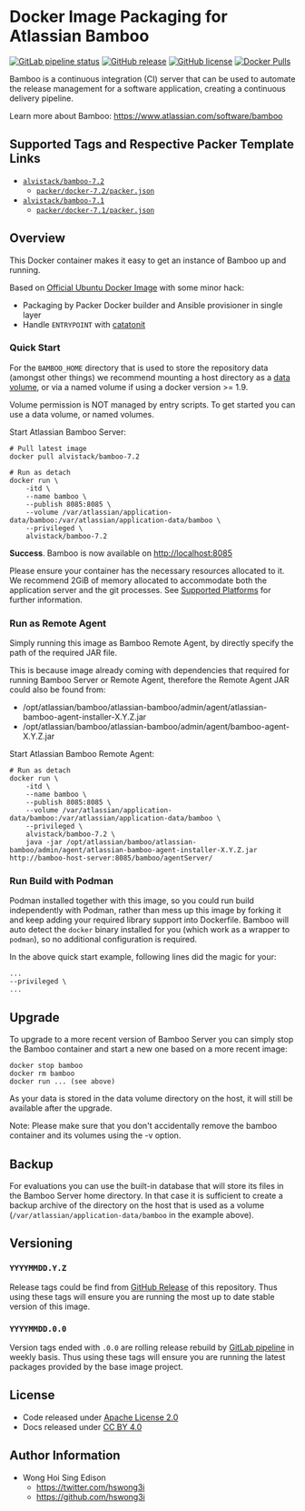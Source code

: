# Docker Image Packaging for Atlassian Bamboo

[![GitLab pipeline
status](https://img.shields.io/gitlab/pipeline/alvistack/docker-bamboo/master)](https://gitlab.com/alvistack/docker-bamboo/-/pipelines)
[![GitHub
release](https://img.shields.io/github/release/alvistack/docker-bamboo.svg)](https://github.com/alvistack/docker-bamboo/releases)
[![GitHub
license](https://img.shields.io/github/license/alvistack/docker-bamboo.svg)](https://github.com/alvistack/docker-bamboo/blob/master/LICENSE)
[![Docker
Pulls](https://img.shields.io/docker/pulls/alvistack/bamboo-7.2.svg)](https://hub.docker.com/r/alvistack/bamboo-7.2)

Bamboo is a continuous integration (CI) server that can be used to
automate the release management for a software application, creating a
continuous delivery pipeline.

Learn more about Bamboo: <https://www.atlassian.com/software/bamboo>

## Supported Tags and Respective Packer Template Links

  - [`alvistack/bamboo-7.2`](https://hub.docker.com/r/alvistack/bamboo-7.2)
      - [`packer/docker-7.2/packer.json`](https://github.com/alvistack/docker-bamboo/blob/master/packer/docker-7.2/packer.json)
  - [`alvistack/bamboo-7.1`](https://hub.docker.com/r/alvistack/bamboo-7.1)
      - [`packer/docker-7.1/packer.json`](https://github.com/alvistack/docker-bamboo/blob/master/packer/docker-7.1/packer.json)

## Overview

This Docker container makes it easy to get an instance of Bamboo up and
running.

Based on [Official Ubuntu Docker
Image](https://hub.docker.com/_/ubuntu/) with some minor hack:

  - Packaging by Packer Docker builder and Ansible provisioner in single
    layer
  - Handle `ENTRYPOINT` with
    [catatonit](https://github.com/openSUSE/catatonit)

### Quick Start

For the `BAMBOO_HOME` directory that is used to store the repository
data (amongst other things) we recommend mounting a host directory as a
[data
volume](https://docs.docker.com/engine/tutorials/dockervolumes/#/data-volumes),
or via a named volume if using a docker version \>= 1.9.

Volume permission is NOT managed by entry scripts. To get started you
can use a data volume, or named volumes.

Start Atlassian Bamboo Server:

    # Pull latest image
    docker pull alvistack/bamboo-7.2
    
    # Run as detach
    docker run \
        -itd \
        --name bamboo \
        --publish 8085:8085 \
        --volume /var/atlassian/application-data/bamboo:/var/atlassian/application-data/bamboo \
        --privileged \
        alvistack/bamboo-7.2

**Success**. Bamboo is now available on <http://localhost:8085>

Please ensure your container has the necessary resources allocated to
it. We recommend 2GiB of memory allocated to accommodate both the
application server and the git processes. See [Supported
Platforms](https://confluence.atlassian.com/display/Bamboo/Supported+Platforms)
for further information.

### Run as Remote Agent

Simply running this image as Bamboo Remote Agent, by directly specify
the path of the required JAR file.

This is because image already coming with dependencies that required for
running Bamboo Server or Remote Agent, therefore the Remote Agent JAR
could also be found from:

  - /opt/atlassian/bamboo/atlassian-bamboo/admin/agent/atlassian-bamboo-agent-installer-X.Y.Z.jar
  - /opt/atlassian/bamboo/atlassian-bamboo/admin/agent/bamboo-agent-X.Y.Z.jar

Start Atlassian Bamboo Remote Agent:

    # Run as detach
    docker run \
        -itd \
        --name bamboo \
        --publish 8085:8085 \
        --volume /var/atlassian/application-data/bamboo:/var/atlassian/application-data/bamboo \
        --privileged \
        alvistack/bamboo-7.2 \
        java -jar /opt/atlassian/bamboo/atlassian-bamboo/admin/agent/atlassian-bamboo-agent-installer-X.Y.Z.jar http://bamboo-host-server:8085/bamboo/agentServer/

### Run Build with Podman

Podman installed together with this image, so you could run build
independently with Podman, rather than mess up this image by forking it
and keep adding your required library support into Dockerfile. Bamboo
will auto detect the `docker` binary installed for you (which work as a
wrapper to `podman`), so no additional configuration is required.

In the above quick start example, following lines did the magic for
your:

    ...
    --privileged \
    ...

## Upgrade

To upgrade to a more recent version of Bamboo Server you can simply stop
the Bamboo container and start a new one based on a more recent image:

    docker stop bamboo
    docker rm bamboo
    docker run ... (see above)

As your data is stored in the data volume directory on the host, it will
still be available after the upgrade.

Note: Please make sure that you don't accidentally remove the bamboo
container and its volumes using the -v option.

## Backup

For evaluations you can use the built-in database that will store its
files in the Bamboo Server home directory. In that case it is sufficient
to create a backup archive of the directory on the host that is used as
a volume (`/var/atlassian/application-data/bamboo` in the example
above).

## Versioning

### `YYYYMMDD.Y.Z`

Release tags could be find from [GitHub
Release](https://github.com/alvistack/docker-bamboo/releases) of this
repository. Thus using these tags will ensure you are running the most
up to date stable version of this image.

### `YYYYMMDD.0.0`

Version tags ended with `.0.0` are rolling release rebuild by [GitLab
pipeline](https://gitlab.com/alvistack/docker-bamboo/-/pipelines) in
weekly basis. Thus using these tags will ensure you are running the
latest packages provided by the base image project.

## License

  - Code released under [Apache License 2.0](LICENSE)
  - Docs released under [CC BY
    4.0](http://creativecommons.org/licenses/by/4.0/)

## Author Information

  - Wong Hoi Sing Edison
      - <https://twitter.com/hswong3i>
      - <https://github.com/hswong3i>
